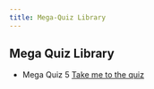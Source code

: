 ```yaml
---
title: Mega-Quiz Library
---
```



## Mega Quiz Library

+ Mega Quiz 5 [Take me to the quiz](https://forms.gle/5V9gtFTZ2j1Ks3XQ7)
